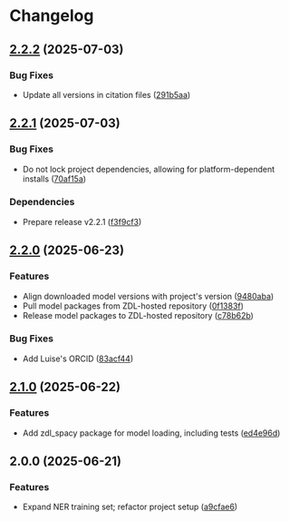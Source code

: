 # Changelog

## [2.2.2](https://github.com/zentrum-lexikographie/spacy-models/compare/v2.2.1...v2.2.2) (2025-07-03)


### Bug Fixes

* Update all versions in citation files ([291b5aa](https://github.com/zentrum-lexikographie/spacy-models/commit/291b5aaf1e7151997477e32d3a9a8ac80c443eb3))

## [2.2.1](https://github.com/zentrum-lexikographie/spacy-models/compare/v2.2.0...v2.2.1) (2025-07-03)


### Bug Fixes

* Do not lock project dependencies, allowing for platform-dependent installs ([70af15a](https://github.com/zentrum-lexikographie/spacy-models/commit/70af15a882addf315885cea10062042ca8fc6ca7))


### Dependencies

* Prepare release v2.2.1 ([f3f9cf3](https://github.com/zentrum-lexikographie/spacy-models/commit/f3f9cf362e3b40d3f327d85daa47cef4239f3a03))

## [2.2.0](https://github.com/zentrum-lexikographie/spacy-models/compare/v2.1.0...v2.2.0) (2025-06-23)


### Features

* Align downloaded model versions with project's version ([9480aba](https://github.com/zentrum-lexikographie/spacy-models/commit/9480aba429c02289dae913a0fd77f675c748bf34))
* Pull model packages from ZDL-hosted repository ([0f1383f](https://github.com/zentrum-lexikographie/spacy-models/commit/0f1383f2f407bfcfedc3b7c48cf59b77cf9fc42f))
* Release model packages to ZDL-hosted repository ([c78b62b](https://github.com/zentrum-lexikographie/spacy-models/commit/c78b62b454e72af3500508097ea872ec62abff9c))


### Bug Fixes

* Add Luise's ORCID ([83acf44](https://github.com/zentrum-lexikographie/spacy-models/commit/83acf4454edb10fdcc3d523c94f57d4943fd0198))

## [2.1.0](https://github.com/zentrum-lexikographie/spacy-models/compare/v2.0.0...v2.1.0) (2025-06-22)


### Features

* Add zdl_spacy package for model loading, including tests ([ed4e96d](https://github.com/zentrum-lexikographie/spacy-models/commit/ed4e96d322074bae5a3da0478d25d815aced198e))

## 2.0.0 (2025-06-21)


### Features

* Expand NER training set; refactor project setup ([a9cfae6](https://github.com/zentrum-lexikographie/spacy-models-de-hdt-wikiner/commit/a9cfae6d89303f79991c6b46f18c39fad3ef1cf3))
